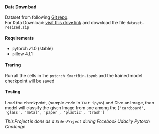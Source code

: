 #### Data Download ####

Dataset from following [Git repo](https://github.com/garythung/trashnet).  
For Data Download:  [visit this drive link](https://drive.google.com/drive/folders/0B3P9oO5A3RvSUW9qTG11Ul83TEE) and download the file `dataset-resized.zip`

#### Requirements ####
- pytorch v1.0 (stable)
- pillow 4.1.1


#### Traning ####
Run all the cells in the `pytorch_SmartBin.ipynb` and the trained model checkpoint will be saved
 

#### Testing ####
Load the checkpoint, (sample code in `Test.ipynb`) and Give an Image, then model will classify the given Image from one among the `['cardboard', 'glass', 'metal', 'paper', 'plastic', 'trash']`



*This Project is done as a `Side-Project` during Facebook Udacity Pytorch Challenge*